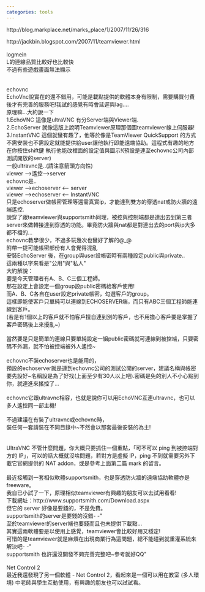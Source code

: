 ```yaml
---
categories: tools
---
```

<p>http://blog.markplace.net/marks_place/1/2007/11/26/316</p>
<p></p>
<p>http://jackbin.blogspot.com/2007/11/teamviewer.html<br /><br />logmein<br />L的連線品質比較好也比較快<br />不過有些遊戲畫面無法顯示<br /><br /><br />echovnc<br />EchoVnc說實在的還不錯用，可能是載點提供的軟體本身有限制，需要購買付費後才有完善的服務吧!我試的感覺有時會延遲與lag....<br />原理嘛...大約說一下<br />1.EchoVNC 這像是ultraVNC 有分Server端與Viewer端.<br />2.EchoServer 就像這版上說明Teamviewer原理那個圖teamviewer線上伺服器!<br />3.InstantVNC 這個就蠻有趣了，他等於像是TeamViewer QuickSupport 的方式不需安裝也不需設定就能提供給user讓他執行即能遠端協助。這程式有趣的地方在你按住shift鍵 執行他能改裡面的設定值與圖示!(預設是連至echovnc公司內部測試開放的server)<br />一般ultravnc是..(請注意箭頭方向性)<br />viewer --&gt;遙控--&gt;server<br />echovnc是..<br />viewer --&gt;echoserver &lt;-- server<br />viewer --&gt;echoserver &lt;-- InstantVNC<br />只是echoserver做帳密管理等還需真實ip，才能達到雙方的穿透nat或防火牆的遠端遙控.<br />說穿了跟teamviewer與supportsmith同理，被控與控制端都是連出去到第三者server來做轉接達到穿透的功能。畢竟防火牆與nat都是對連出去的port與ip大多都不檔的...<br />echovnc教學很少，不過多玩幾次也蠻好了解的@_@<br />附帶一提可能帳密部份有人會覺得混亂<br />安裝EchoServer 後，在group與user設帳密時有兩種設定public與private..<br />這兩種以字來看是"公用"與"私人"<br />大約解說：<br />要是今天管理者有A、B、C三個工程師。<br />那在設定上會設定一個group設public密碼給客戶使用!<br />而A、B、C各自在user設定private帳密，勾選客戶的group。<br />這樣即能使客戶只單純可以連線到ECHOSERVER端，而只有ABC三個工程師能連線到客戶。<br />(若是有1個以上的客戶就不怕客戶擅自連到別的客戶，也不用擔心客戶要是掌握了客戶密碼後上來擾亂~)<br /><br />當然要是只是簡單的連線只要單純設定一組public密碼就可連線到被控端，只要密碼不外漏，就不怕被控端被外人遙控~<br /><br />echovnc不裝echoserver也是能用的，<br />預設的echoserver就是連到echovnc公司的測試公開的server，建議名稱與帳密要先設好~名稱設是為了好找(上面至少有30人以上吧).密碼是免的別人不小心點到你，就連進來搖控了...<br /><br />echovnc它跟ultravnc相容，也就是說你可以用EchoVNC互連ultravnc，也可以多人遙控同一部主機!<br /><br />不過建議在有裝了ultravnc或echovnc時，<br />裝任何一套請裝在不同目錄中~不然會以那套最後安裝的為主!<br /><br /><br />UltraVNC 不管什麼問題，你大概只要抓住一個重點，「可不可以 ping 到被控端對方的 IP」，可以的話大概就沒啥問題，若對方是虛擬 IP，ping 不到就需要另外下載它官網提供的 NAT addon，或是參考上面第二篇 mark 的留言。<br /><br />最近接觸到一套相似軟體supportsmith，也是穿透防火牆的遠端協助軟體亦是freeware。<br />我自已小試了一下，原理相似teamviewer有興趣的朋友可以去試用看看!<br />下載網址：http://www.supportsmith.com/Download.aspx<br />但它的 server 好像是要錢的，不是免費。<br />supportsmith的server是要錢的沒錯- -"<br />至於teamviewer的server端也要錢而且也未提供下載點...<br />其實這兩軟體要是以使用上感覺，teamviewer會比較好用又穩定!<br />可惜的是teamviewer就是麻煩在出現商業行為這問題，總不能碰到就重灌系統來解決吧- -"<br />supportsmith 也許還沒開發不夠完善完整吧~參考就好QQ"<br /><br />Net Control 2<br />最近我還發現了另一個軟體 - Net Control 2，看起來是一個可以用在教室 (多人環境) 中老師與學生互動使用，有興趣的朋友也可以試試看。<br /><br /></p>